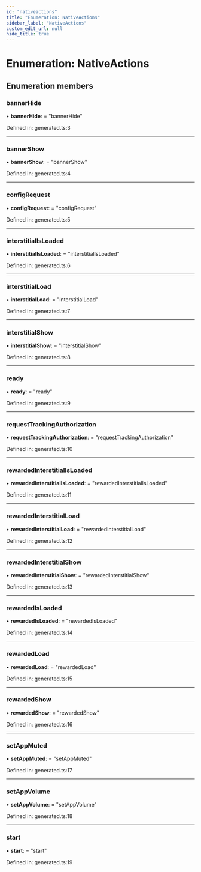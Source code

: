 ```yaml
---
id: "nativeactions"
title: "Enumeration: NativeActions"
sidebar_label: "NativeActions"
custom_edit_url: null
hide_title: true
---
```


# Enumeration: NativeActions

## Enumeration members

### bannerHide

• **bannerHide**: = "bannerHide"

Defined in: generated.ts:3

___

### bannerShow

• **bannerShow**: = "bannerShow"

Defined in: generated.ts:4

___

### configRequest

• **configRequest**: = "configRequest"

Defined in: generated.ts:5

___

### interstitialIsLoaded

• **interstitialIsLoaded**: = "interstitialIsLoaded"

Defined in: generated.ts:6

___

### interstitialLoad

• **interstitialLoad**: = "interstitialLoad"

Defined in: generated.ts:7

___

### interstitialShow

• **interstitialShow**: = "interstitialShow"

Defined in: generated.ts:8

___

### ready

• **ready**: = "ready"

Defined in: generated.ts:9

___

### requestTrackingAuthorization

• **requestTrackingAuthorization**: = "requestTrackingAuthorization"

Defined in: generated.ts:10

___

### rewardedInterstitialIsLoaded

• **rewardedInterstitialIsLoaded**: = "rewardedInterstitialIsLoaded"

Defined in: generated.ts:11

___

### rewardedInterstitialLoad

• **rewardedInterstitialLoad**: = "rewardedInterstitialLoad"

Defined in: generated.ts:12

___

### rewardedInterstitialShow

• **rewardedInterstitialShow**: = "rewardedInterstitialShow"

Defined in: generated.ts:13

___

### rewardedIsLoaded

• **rewardedIsLoaded**: = "rewardedIsLoaded"

Defined in: generated.ts:14

___

### rewardedLoad

• **rewardedLoad**: = "rewardedLoad"

Defined in: generated.ts:15

___

### rewardedShow

• **rewardedShow**: = "rewardedShow"

Defined in: generated.ts:16

___

### setAppMuted

• **setAppMuted**: = "setAppMuted"

Defined in: generated.ts:17

___

### setAppVolume

• **setAppVolume**: = "setAppVolume"

Defined in: generated.ts:18

___

### start

• **start**: = "start"

Defined in: generated.ts:19
